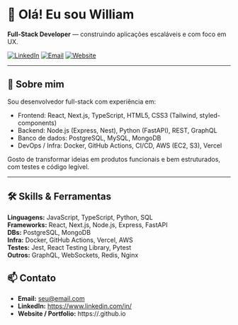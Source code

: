 # 👋 Olá! Eu sou William

**Full-Stack Developer** — construindo aplicações escaláveis e com foco em UX.

[![LinkedIn](https://img.shields.io/badge/-LinkedIn-0A66C2?logo=linkedin&logoColor=white)](https://www.linkedin.com/in/<seu-linkedin>)
[![Email](https://img.shields.io/badge/-Email-D14836?logo=gmail&logoColor=white)](mailto:<seu@email.com>)
[![Website](https://img.shields.io/badge/-Portfolio-000?logo=google-chrome&logoColor=white)](https://<seu-usuario>.github.io)

---

## 🧭 Sobre mim
Sou desenvolvedor full-stack com experiência em:
- Frontend: React, Next.js, TypeScript, HTML5, CSS3 (Tailwind, styled-components)
- Backend: Node.js (Express, Nest), Python (FastAPI), REST, GraphQL
- Banco de dados: PostgreSQL, MySQL, MongoDB
- DevOps / Infra: Docker, GitHub Actions, CI/CD, AWS (EC2, S3), Vercel

Gosto de transformar ideias em produtos funcionais e bem estruturados, com testes e código legível.

---



## 🛠️ Skills & Ferramentas
**Linguagens:** JavaScript, TypeScript, Python, SQL  
**Frameworks:** React, Next.js, Node.js, Express, FastAPI  
**DBs:** PostgreSQL, MongoDB  
**Infra:** Docker, GitHub Actions, Vercel, AWS  
**Testes:** Jest, React Testing Library, Pytest  
**Outros:** GraphQL, WebSockets, Redis, Nginx


## 📫 Contato
- **Email:** <seu@email.com>  
- **LinkedIn:** https://www.linkedin.com/in/<seu-linkedin>  
- **Website / Portfolio:** https://<seu-usuario>.github.io

